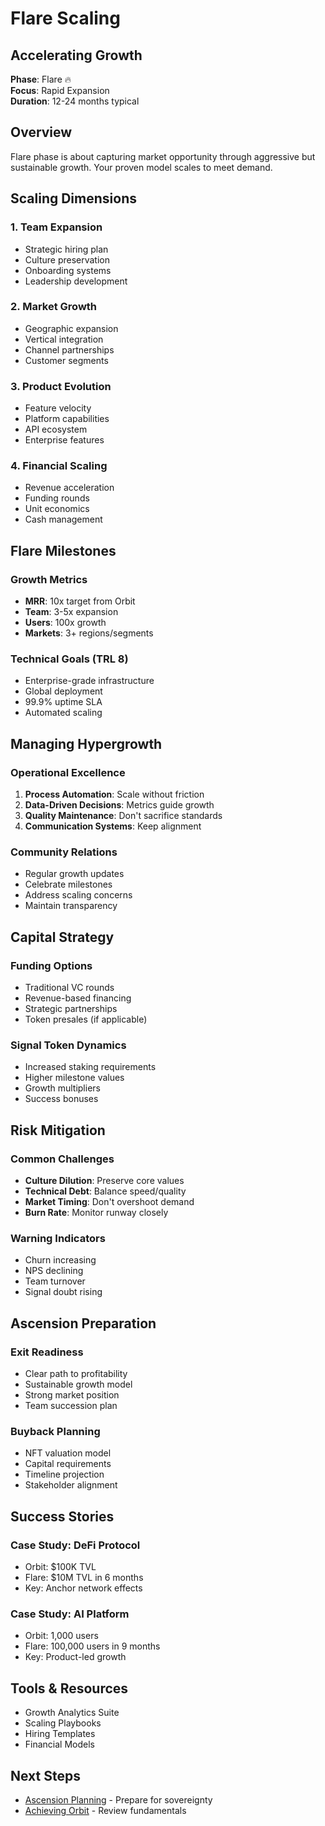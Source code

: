 # Flare Scaling

## Accelerating Growth

<div class="arena-card" markdown="1">

**Phase**: Flare 🔥  
**Focus**: Rapid Expansion  
**Duration**: 12-24 months typical

</div>

## Overview

Flare phase is about capturing market opportunity through aggressive but sustainable growth. Your proven model scales to meet demand.

## Scaling Dimensions

### 1. Team Expansion

- Strategic hiring plan
- Culture preservation
- Onboarding systems
- Leadership development

### 2. Market Growth

- Geographic expansion
- Vertical integration
- Channel partnerships
- Customer segments

### 3. Product Evolution

- Feature velocity
- Platform capabilities
- API ecosystem
- Enterprise features

### 4. Financial Scaling

- Revenue acceleration
- Funding rounds
- Unit economics
- Cash management

## Flare Milestones

### Growth Metrics

- **MRR**: 10x target from Orbit
- **Team**: 3-5x expansion
- **Users**: 100x growth
- **Markets**: 3+ regions/segments

### Technical Goals (TRL 8)

- Enterprise-grade infrastructure
- Global deployment
- 99.9% uptime SLA
- Automated scaling

## Managing Hypergrowth

### Operational Excellence

1. **Process Automation**: Scale without friction
2. **Data-Driven Decisions**: Metrics guide growth
3. **Quality Maintenance**: Don't sacrifice standards
4. **Communication Systems**: Keep alignment

### Community Relations

- Regular growth updates
- Celebrate milestones
- Address scaling concerns
- Maintain transparency

## Capital Strategy

### Funding Options

- Traditional VC rounds
- Revenue-based financing
- Strategic partnerships
- Token presales (if applicable)

### Signal Token Dynamics

- Increased staking requirements
- Higher milestone values
- Growth multipliers
- Success bonuses

## Risk Mitigation

### Common Challenges

- **Culture Dilution**: Preserve core values
- **Technical Debt**: Balance speed/quality
- **Market Timing**: Don't overshoot demand
- **Burn Rate**: Monitor runway closely

### Warning Indicators

- Churn increasing
- NPS declining
- Team turnover
- Signal doubt rising

## Ascension Preparation

### Exit Readiness

- Clear path to profitability
- Sustainable growth model
- Strong market position
- Team succession plan

### Buyback Planning

- NFT valuation model
- Capital requirements
- Timeline projection
- Stakeholder alignment

## Success Stories

### Case Study: DeFi Protocol

- Orbit: $100K TVL
- Flare: $10M TVL in 6 months
- Key: Anchor network effects

### Case Study: AI Platform

- Orbit: 1,000 users
- Flare: 100,000 users in 9 months
- Key: Product-led growth

## Tools & Resources

- Growth Analytics Suite
- Scaling Playbooks
- Hiring Templates
- Financial Models

## Next Steps

- [Ascension Planning](ascension-planning.md) - Prepare for sovereignty  
- [Achieving Orbit](achieving-orbit.md) - Review fundamentals